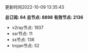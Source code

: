 更新时间2022-10-09 13:35:43

**总订阅: 64**
**总节点: 8898**
**有效节点: 2136**
- v2ray节点: 1937
- ssr节点: 11
- ss节点: 136
- trojan节点: 52
